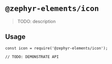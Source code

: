 # `@zephyr-elements/icon`

> TODO: description

## Usage

```
const icon = require('@zephyr-elements/icon');

// TODO: DEMONSTRATE API
```
